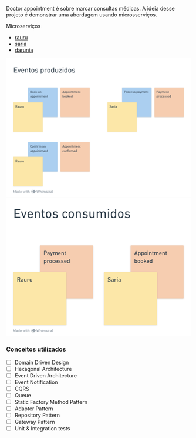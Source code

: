 Doctor appointment é sobre marcar consultas médicas.
A ideia desse projeto é demonstrar uma abordagem usando microsserviços.

Microserviços
* [rauru](https://github.com/gsaaraujo/rauru) 
* [saria](https://github.com/gsaaraujo/saria) 
* [darunia](https://github.com/gsaaraujo/darunia) 

![events](./produzed-events.png)
![events](./consumed-events.png)

### Conceitos utilizados
- [ ] Domain Driven Design
- [ ] Hexagonal Architecture
- [ ] Event Driven Architecture
- [ ] Event Notification
- [ ] CQRS
- [ ] Queue
- [ ] Static Factory Method Pattern
- [ ] Adapter Pattern
- [ ] Repository Pattern
- [ ] Gateway Pattern
- [ ] Unit & Integration tests
